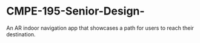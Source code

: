 # CMPE-195-Senior-Design-
An AR indoor navigation app that showcases a path for users to reach their destination. 
